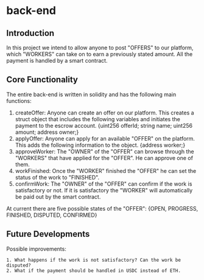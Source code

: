 # back-end

## Introduction
In this project we intend to allow anyone to post "OFFERS" to our platform, which "WORKERS" can take on to earn a previously stated amount. All the payment is handled by a smart contract.

## Core Functionality
The entire back-end is written in solidity and has the following main functions:

1. createOffer: Anyone can create an offer on our platform. This creates a struct object that includes the following variables and initiates the payment to the escrow account.
        {uint256 offerId;
        string name;
        uint256 amount;
        address owner;}
2. applyOffer: Anyone can apply for an available "OFFER" on the platform. This adds the following information to the object.
        {address worker;}
3. approveWorker: The "OWNER" of the "OFFER" can browse through the "WORKERS" that have applied for the "OFFER". He can approve one of them.
4. workFinished: Once the "WORKER" finished the "OFFER" he can set the status of the work to "FINISHED".
5. confirmWork: The "OWNER" of the "OFFER" can confirm if the work is satisfactory or not. If it is satisfactory the "WORKER" will automatically be paid out by the smart contract.

At current there are five possible states of the "OFFER":
        {OPEN,
        PROGRESS,
        FINISHED,
        DISPUTED,
        CONFIRMED}

## Future Developments
Possible improvements:
    
    1. What happens if the work is not satisfactory? Can the work be disputed?
    2. What if the payment should be handled in USDC instead of ETH.
